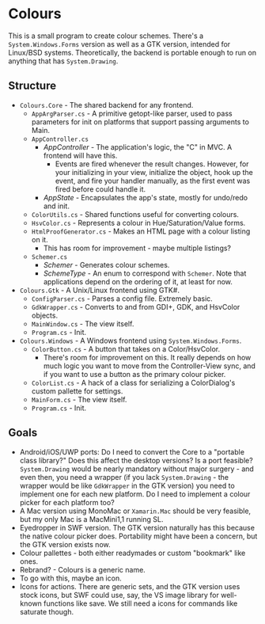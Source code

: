 # Colours

This is a small program to create colour schemes. There's a `System.Windows.Forms` version as well as a GTK version, intended for Linux/BSD systems. Theoretically, the backend is portable enough to run on anything that has `System.Drawing`.

## Structure

* `Colours.Core` - The shared backend for any frontend.
	* `AppArgParser.cs` - A primitive getopt-like parser, used to pass parameters for init on platforms that support passing arguments to Main.
	* `AppController.cs`
		* *AppController* - The application's logic, the "C" in MVC. A frontend will have this.
			* Events are fired whenever the result changes. However, for your initializing in your view, initialize the object, hook up the event, and fire your handler manually, as the first event was fired before could handle it.
		* *AppState* - Encapsulates the app's state, mostly for undo/redo and init.
	* `ColorUtils.cs` - Shared functions useful for converting colours.
	* `HsvColor.cs` - Represents a colour in Hue/Saturation/Value forms.
	* `HtmlProofGenerator.cs` - Makes an HTML page with a colour listing on it.
		* This has room for improvement - maybe multiple listings? 
	* `Schemer.cs`
		* *Schemer* - Generates colour schemes.
		* *SchemeType* - An enum to correspond with `Schemer`. Note that applications depend on the ordering of it, at least for now.
* `Colours.Gtk` - A Unix/Linux frontend using GTK#.
	* `ConfigParser.cs` - Parses a config file. Extremely basic.
	* `GdkWrapper.cs` - Converts to and from GDI+, GDK, and HsvColor objects.
	* `MainWindow.cs` - The view itself.
	* `Program.cs` - Init.
* `Colours.Windows` - A Windows frontend using `System.Windows.Forms`.
	* `ColorButton.cs` - A button that takes on a Color/HsvColor.
		* There's room for improvement on this. It really depends on how much logic you want to move from the Controller-View sync, and if you want to use a button as the primary colour picker.
	* `ColorList.cs` - A hack of a class for serializing a ColorDialog's custom pallette for settings.
	* `MainForm.cs` - The view itself.
	* `Program.cs` - Init.

## Goals

* Android/iOS/UWP ports: Do I need to convert the Core to a "portable class library?" Does this affect the desktop versions? Is a port feasible? `System.Drawing` would be nearly mandatory without major surgery - and even then, you need a wrapper (if you lack `System.Drawing` - the wrapper would be like `GdkWrapper` in the GTK version) you need to implement one for each new platform. Do I need to implement a colour picker for each platform too?
 * A Mac version using MonoMac or `Xamarin.Mac` should be very feasible, but my only Mac is a MacMini1,1 running SL.
* Eyedropper in SWF version. The GTK version naturally has this because the native colour picker does. Portability might have been a concern, but the GTK version exists now.
* Colour pallettes - both either readymades or custom "bookmark" like ones.
* Rebrand? - Colours is a generic name.
 * To go with this, maybe an icon.
* Icons for actions. There are generic sets, and the GTK version uses stock icons, but SWF could use, say, the VS image library for well-known functions like save. We still need a icons for commands like saturate though.